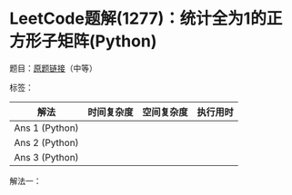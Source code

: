 # LeetCode题解(1277)：统计全为1的正方形子矩阵(Python)

题目：[原题链接](https://leetcode-cn.com/problems/count-square-submatrices-with-all-ones/)（中等）

标签：

| 解法           | 时间复杂度 | 空间复杂度 | 执行用时 |
| -------------- | ---------- | ---------- | -------- |
| Ans 1 (Python) |            |            |          |
| Ans 2 (Python) |            |            |          |
| Ans 3 (Python) |            |            |          |

解法一：

